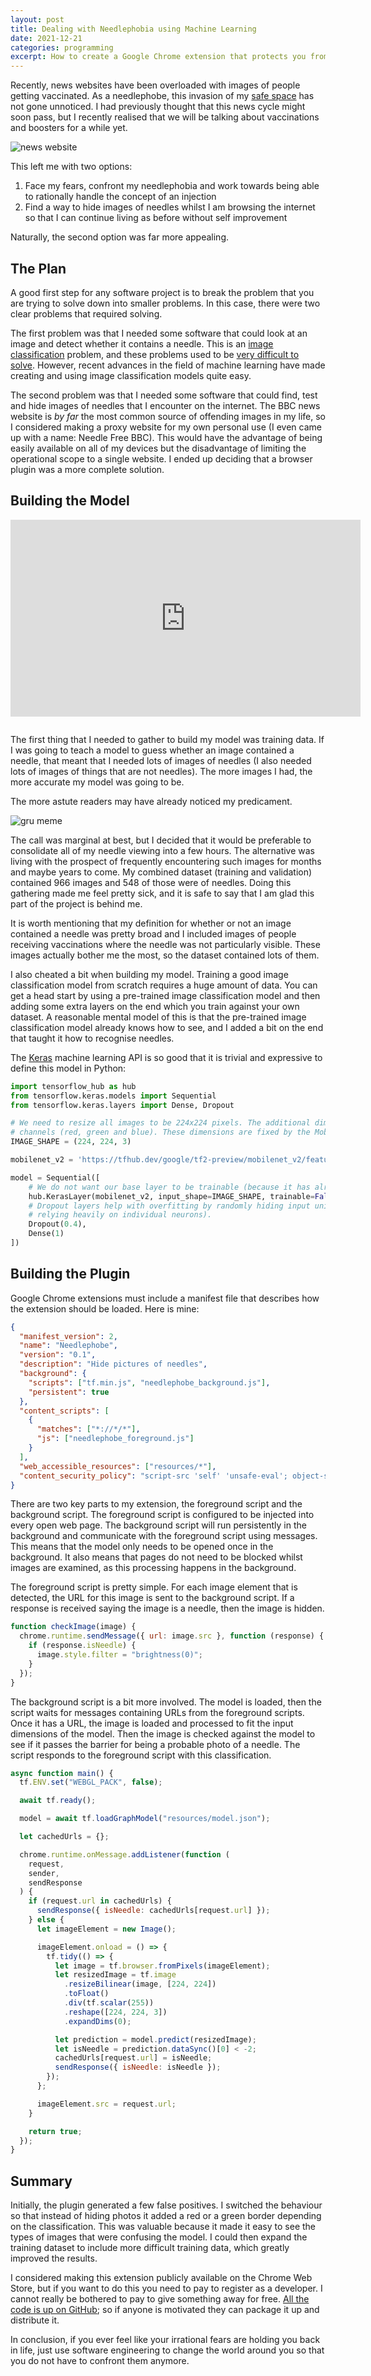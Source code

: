 ```yaml
---
layout: post
title: Dealing with Needlephobia using Machine Learning
date: 2021-12-21
categories: programming
excerpt: How to create a Google Chrome extension that protects you from pictures of needles on the internet.
---
```


Recently, news websites have been overloaded with images of people getting vaccinated. As a needlephobe, this invasion of my [safe space](https://www.youtube.com/watch?v=sXQkXXBqj_U) has not gone unnoticed. I had previously thought that this news cycle might soon pass, but I recently realised that we will be talking about vaccinations and boosters for a while yet.

![news website](/images/needlephobia/news-website.png)

This left me with two options:

1. Face my fears, confront my needlephobia and work towards being able to rationally handle the concept of an injection
2. Find a way to hide images of needles whilst I am browsing the internet so that I can continue living as before without self improvement

Naturally, the second option was far more appealing.

## The Plan

A good first step for any software project is to break the problem that you are trying to solve down into smaller problems. In this case, there were two clear problems that required solving.

The first problem was that I needed some software that could look at an image and detect whether it contains a needle. This is an [image classification](https://cs231n.github.io/classification/) problem, and these problems used to be [very difficult to solve](https://xkcd.com/1425/). However, recent advances in the field of machine learning have made creating and using image classification models quite easy.

The second problem was that I needed some software that could find, test and hide images of needles that I encounter on the internet. The BBC news website is _by far_ the most common source of offending images in my life, so I considered making a proxy website for my own personal use (I even came up with a name: Needle Free BBC). This would have the advantage of being easily available on all of my devices but the disadvantage of limiting the operational scope to a single website. I ended up deciding that a browser plugin was a more complete solution.

## Building the Model

<iframe style="margin-bottom: 1em;" width="560" height="315" src="https://www.youtube.com/embed/R9OHn5ZF4Uo" title="YouTube video player" frameborder="0" allow="accelerometer; autoplay; clipboard-write; encrypted-media; gyroscope; picture-in-picture" allowfullscreen></iframe>

The first thing that I needed to gather to build my model was training data. If I was going to teach a model to guess whether an image contained a needle, that meant that I needed lots of images of needles (I also needed lots of images of things that are not needles). The more images I had, the more accurate my model was going to be.

The more astute readers may have already noticed my predicament.

![gru meme](/images/needlephobia/gru-meme.jpg)

The call was marginal at best, but I decided that it would be preferable to consolidate all of my needle viewing into a few hours. The alternative was living with the prospect of frequently encountering such images for months and maybe years to come. My combined dataset (training and validation) contained 966 images and 548 of those were of needles. Doing this gathering made me feel pretty sick, and it is safe to say that I am glad this part of the project is behind me.

It is worth mentioning that my definition for whether or not an image contained a needle was pretty broad and I included images of people receiving vaccinations where the needle was not particularly visible. These images actually bother me the most, so the dataset contained lots of them.

I also cheated a bit when building my model. Training a good image classification model from scratch requires a huge amount of data. You can get a head start by using a pre-trained image classification model and then adding some extra layers on the end which you train against your own dataset. A reasonable mental model of this is that the pre-trained image classification model already knows how to see, and I added a bit on the end that taught it how to recognise needles.

The [Keras](https://keras.io/) machine learning API is so good that it is trivial and expressive to define this model in Python:

```python
import tensorflow_hub as hub
from tensorflow.keras.models import Sequential
from tensorflow.keras.layers import Dense, Dropout

# We need to resize all images to be 224x224 pixels. The additional dimension of size 3 represents the three colour
# channels (red, green and blue). These dimensions are fixed by the MobileNetV2 model that we are using for our base.
IMAGE_SHAPE = (224, 224, 3)

mobilenet_v2 = 'https://tfhub.dev/google/tf2-preview/mobilenet_v2/feature_vector/4'

model = Sequential([
    # We do not want our base layer to be trainable (because it has already been trained and we do not want to overfit).
    hub.KerasLayer(mobilenet_v2, input_shape=IMAGE_SHAPE, trainable=False),
    # Dropout layers help with overfitting by randomly hiding input units during training (preventing the model from
    # relying heavily on individual neurons).
    Dropout(0.4),
    Dense(1)
])
```

## Building the Plugin

Google Chrome extensions must include a manifest file that describes how the extension should be loaded. Here is mine:

```json
{
  "manifest_version": 2,
  "name": "Needlephobe",
  "version": "0.1",
  "description": "Hide pictures of needles",
  "background": {
    "scripts": ["tf.min.js", "needlephobe_background.js"],
    "persistent": true
  },
  "content_scripts": [
    {
      "matches": ["*://*/*"],
      "js": ["needlephobe_foreground.js"]
    }
  ],
  "web_accessible_resources": ["resources/*"],
  "content_security_policy": "script-src 'self' 'unsafe-eval'; object-src 'self'"
}
```

There are two key parts to my extension, the foreground script and the background script. The foreground script is configured to be injected into every open web page. The background script will run persistently in the background and communicate with the foreground script using messages. This means that the model only needs to be opened once in the background. It also means that pages do not need to be blocked whilst images are examined, as this processing happens in the background.

The foreground script is pretty simple. For each image element that is detected, the URL for this image is sent to the background script. If a response is received saying the image is a needle, then the image is hidden.

```js
function checkImage(image) {
  chrome.runtime.sendMessage({ url: image.src }, function (response) {
    if (response.isNeedle) {
      image.style.filter = "brightness(0)";
    }
  });
}
```

The background script is a bit more involved. The model is loaded, then the script waits for messages containing URLs from the foreground scripts. Once it has a URL, the image is loaded and processed to fit the input dimensions of the model. Then the image is checked against the model to see if it passes the barrier for being a probable photo of a needle. The script responds to the foreground script with this classification.

```js
async function main() {
  tf.ENV.set("WEBGL_PACK", false);

  await tf.ready();

  model = await tf.loadGraphModel("resources/model.json");

  let cachedUrls = {};

  chrome.runtime.onMessage.addListener(function (
    request,
    sender,
    sendResponse
  ) {
    if (request.url in cachedUrls) {
      sendResponse({ isNeedle: cachedUrls[request.url] });
    } else {
      let imageElement = new Image();

      imageElement.onload = () => {
        tf.tidy(() => {
          let image = tf.browser.fromPixels(imageElement);
          let resizedImage = tf.image
            .resizeBilinear(image, [224, 224])
            .toFloat()
            .div(tf.scalar(255))
            .reshape([224, 224, 3])
            .expandDims(0);

          let prediction = model.predict(resizedImage);
          let isNeedle = prediction.dataSync()[0] < -2;
          cachedUrls[request.url] = isNeedle;
          sendResponse({ isNeedle: isNeedle });
        });
      };

      imageElement.src = request.url;
    }

    return true;
  });
}
```

## Summary

Initially, the plugin generated a few false positives. I switched the behaviour so that instead of hiding photos it added a red or a green border depending on the classification. This was valuable because it made it easy to see the types of images that were confusing the model. I could then expand the training dataset to include more difficult training data, which greatly improved the results.

I considered making this extension publicly available on the Chrome Web Store, but if you want to do this you need to pay to register as a developer. I cannot really be bothered to pay to give something away for free. [All the code is up on GitHub](https://github.com/AndrewCarterUK/Needlephobe); so if anyone is motivated they can package it up and distribute it.

In conclusion, if you ever feel like your irrational fears are holding you back in life, just use software engineering to change the world around you so that you do not have to confront them anymore.
